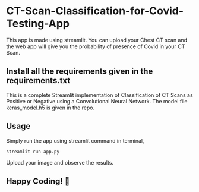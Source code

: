 # CT-Scan-Classification-for-Covid-Testing-App
This app is made using streamlit. You can upload your Chest CT scan and the web app will give you the probability of presence of Covid in your CT Scan.

## Install all the requirements given in the requirements.txt

This is a complete Streamlit implementation of Classification of CT Scans as Positive or Negative using a Convolutional Neural Network.
The model file  keras_model.h5 is given in the repo.

## Usage

Simply run the app using streamlit command in terminal,
```
streamlit run app.py
```
Upload your image and observe the results.

## Happy Coding! 🙂
